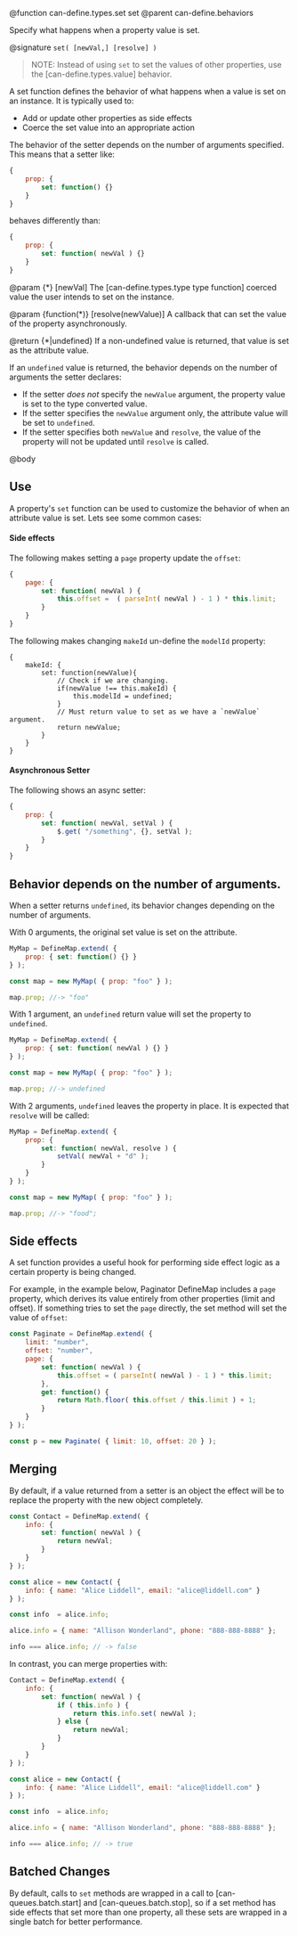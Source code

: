 @function can-define.types.set set
@parent can-define.behaviors

Specify what happens when a property value is set.

@signature `set( [newVal,] [resolve] )`


> NOTE: Instead of using `set` to set the values of other properties, use the [can-define.types.value] behavior.

A set function defines the behavior of what happens when a value is set on an
instance. It is typically used to:

 - Add or update other properties as side effects
 - Coerce the set value into an appropriate action

The behavior of the setter depends on the number of arguments specified. This means that a
setter like:

```js
{
	prop: {
		set: function() {}
	}
}
```

behaves differently than:

```js
{
	prop: {
		set: function( newVal ) {}
	}
}
```

@param {*} [newVal] The [can-define.types.type type function] coerced value the user intends to set on the
instance.

@param {function(*)} [resolve(newValue)] A callback that can set the value of the property
asynchronously.

@return {*|undefined} If a non-undefined value is returned, that value is set as
the attribute value.


If an `undefined` value is returned, the behavior depends on the number of
arguments the setter declares:

 - If the setter _does not_ specify the `newValue` argument, the property value is set to the type converted value.
 - If the setter specifies the `newValue` argument only, the attribute value will be set to `undefined`.
 - If the setter specifies both `newValue` and `resolve`, the value of the property will not be
   updated until `resolve` is called.


@body

## Use

A property's `set` function can be used to customize the behavior of when an attribute value is set.  Lets see some common cases:

#### Side effects

The following makes setting a `page` property update the `offset`:


```js
{
	page: {
		set: function( newVal ) {
			this.offset =  ( parseInt( newVal ) - 1 ) * this.limit;
		}
	}
}
```

The following makes changing `makeId` un-define the `modelId` property:

```
{
	makeId: {
	    set: function(newValue){
	        // Check if we are changing.
	        if(newValue !== this.makeId) {
	            this.modelId = undefined;
	        }
	        // Must return value to set as we have a `newValue` argument.
	        return newValue;
	    }
	}
}
```

#### Asynchronous Setter

The following shows an async setter:

```js
{
	prop: {
		set: function( newVal, setVal ) {
			$.get( "/something", {}, setVal );
		}
	}
}
```


## Behavior depends on the number of arguments.

When a setter returns `undefined`, its behavior changes depending on the number of arguments.

With 0 arguments, the original set value is set on the attribute.

```js
MyMap = DefineMap.extend( {
	prop: { set: function() {} }
} );

const map = new MyMap( { prop: "foo" } );

map.prop; //-> "foo"
```

With 1 argument, an `undefined` return value will set the property to `undefined`.  

```js
MyMap = DefineMap.extend( {
	prop: { set: function( newVal ) {} }
} );

const map = new MyMap( { prop: "foo" } );

map.prop; //-> undefined
```

With 2 arguments, `undefined` leaves the property in place.  It is expected
that `resolve` will be called:

```js
MyMap = DefineMap.extend( {
	prop: {
		set: function( newVal, resolve ) {
			setVal( newVal + "d" );
		}
	}
} );

const map = new MyMap( { prop: "foo" } );

map.prop; //-> "food";
```

## Side effects

A set function provides a useful hook for performing side effect logic as a certain property is being changed.

For example, in the example below, Paginator DefineMap includes a `page` property, which derives its value entirely from other properties (limit and offset).  If something tries to set the `page` directly, the set method will set the value of `offset`:

```js
const Paginate = DefineMap.extend( {
	limit: "number",
	offset: "number",
	page: {
		set: function( newVal ) {
			this.offset = ( parseInt( newVal ) - 1 ) * this.limit;
		},
		get: function() {
			return Math.floor( this.offset / this.limit ) + 1;
		}
	}
} );

const p = new Paginate( { limit: 10, offset: 20 } );
```



## Merging

By default, if a value returned from a setter is an object the effect will be to replace the property with the new object completely.

```js
const Contact = DefineMap.extend( {
	info: {
		set: function( newVal ) {
			return newVal;
		}
	}
} );

const alice = new Contact( {
	info: { name: "Alice Liddell", email: "alice@liddell.com" }
} );

const info  = alice.info;

alice.info = { name: "Allison Wonderland", phone: "888-888-8888" };

info === alice.info; // -> false
```

In contrast, you can merge properties with:

```js
Contact = DefineMap.extend( {
	info: {
		set: function( newVal ) {
			if ( this.info ) {
				return this.info.set( newVal );
			} else {
				return newVal;
			}
		}
	}
} );

const alice = new Contact( {
	info: { name: "Alice Liddell", email: "alice@liddell.com" }
} );

const info  = alice.info;

alice.info = { name: "Allison Wonderland", phone: "888-888-8888" };

info === alice.info; // -> true
```

## Batched Changes

By default, calls to `set` methods are wrapped in a call to [can-queues.batch.start] and [can-queues.batch.stop], so if a set method has side effects that set more than one property, all these sets are wrapped in a single batch for better performance.
